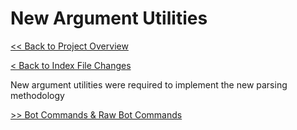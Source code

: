 # New Argument Utilities

[<< Back to Project Overview](../defenderIndex.md)

[< Back to Index File Changes](indexFile.md)

New argument utilities were required to implement the new parsing methodology

[>> Bot Commands & Raw Bot Commands](botCommands.md)
